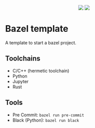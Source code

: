 <p align="center">

<img src=https://github.com/hexdae/template/actions/workflows/linux.yml/badge.svg href=https://github.com/hexdae/template/actions/workflows/linux.yml>
<img src=https://github.com/hexdae/template/actions/workflows/mac.yml/badge.svg href=https://github.com/hexdae/template/actions/workflows/mac.yml>

</p>

# Bazel template

A template to start a bazel project.

## Toolchains

- C/C++ (hermetic toolchain)
- Python
- Jupyter
- Rust

## Tools

- Pre Commit: `bazel run pre-commit`
- Black (Python): `bazel run black`
